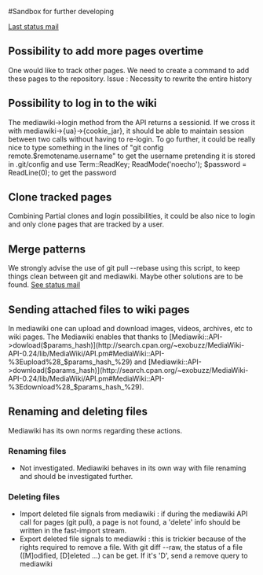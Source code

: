 #Sandbox for further developing

[Last status mail](http://www.spinics.net/lists/git/msg158701.html)


## Possibility to add more pages overtime
One would like to track other pages. We need to create a command to add these pages to the repository.
Issue : Necessity to rewrite the entire history

## Possibility to log in to the wiki
The mediawiki->login method from the API returns a sessionid. If we cross it with mediawiki->{ua}->{cookie_jar}, it should be able to maintain session between two calls without having to re-login. To go further, it could be really nice to type something in the lines of "git config remote.$remotename.username" to get the username pretending it is stored in .git/config and use Term::ReadKey; ReadMode('noecho'); $password = ReadLine(0); to get the password

## Clone tracked pages
Combining Partial clones and login possibilities, it could be also nice to login and only clone pages that are tracked by a user.

## Merge patterns
We strongly advise the use of git pull --rebase using this script, to keep things clean between git and mediawiki. Maybe other solutions are to be found. [See status mail](http://www.spinics.net/lists/git/msg158701.html)

## Sending attached files to wiki pages
In mediawiki one can upload and download images, videos, archives, etc to wiki pages. The Mediawiki enables that thanks to [Mediawiki::API->dowload($params_hash)](http://search.cpan.org/~exobuzz/MediaWiki-API-0.24/lib/MediaWiki/API.pm#MediaWiki::API-%3Eupload%28_$params_hash_%29) and [Mediawiki::API->download($params_hash)](http://search.cpan.org/~exobuzz/MediaWiki-API-0.24/lib/MediaWiki/API.pm#MediaWiki::API-%3Edownload%28_$params_hash_%29).

## Renaming and deleting files
Mediawiki has its own norms regarding these actions.

### Renaming files
* Not investigated. Mediawiki behaves in its own way with file renaming and should be investigated further.

### Deleting files
* Import deleted file signals from mediawiki : if during the mediawiki API call for pages (git pull), a page is not found, a 'delete' info should be written in the fast-import stream. 
* Export deleted file signals to mediawiki : this is trickier because of the rights required to remove a file. With git diff --raw, the status of a file ([M]odified, [D]eleted ...) can be get. If it's 'D', send a remove query to mediawiki